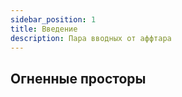 ```yaml
---
sidebar_position: 1
title: Введение
description: Пара вводных от аффтара
---
```


## Огненные просторы